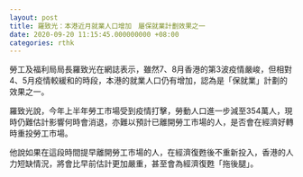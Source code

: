 ```yaml
---
layout: post
title: 羅致光：本港近月就業人口增加　屬保就業計劃效果之一
date: 2020-09-20 11:15:45.000000000 +08:00
categories: rthk
---
```


勞工及福利局局長羅致光在網誌表示，雖然7、8月香港的第3波疫情嚴峻，但相對4、5月疫情較緩和的時段，本港的就業人口仍有增加，認為是「保就業」計劃的效果之一。

羅致光說，今年上半年勞工巿場受到疫情打擊，勞動人口進一步減至354萬人，現時仍難估計影響何時會消退，亦難以預計已離開勞工巿場的人，是否會在經濟好轉時重投勞工巿場。

他說如果在這段時間提早離開勞工巿場的人，在經濟復甦後不重新投入，香港的人力短缺情況，將會比早前估計更加嚴重，甚至會為經濟復甦「拖後腿」。
